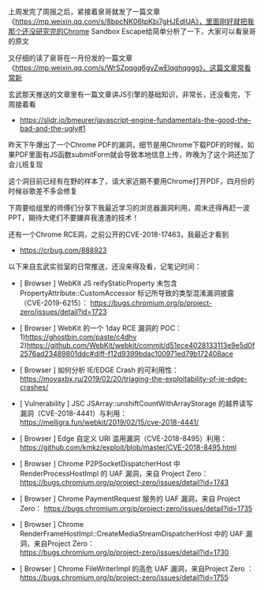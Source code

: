 上周发完了周报之后，紧接着泉哥就发了一篇文章《https://mp.weixin.qq.com/s/8bpcNK06tpKbi7gHJEdlUA》，里面刚好就把我那个还没研究完的Chrome Sandbox Escape给简单分析了一下，大家可以看泉哥的原文

又仔细的读了泉哥在一月份发的一篇文章《https://mp.weixin.qq.com/s/WrSZpqgq6gvZwEIqghqggg》，这篇文章常看常新

玄武那天推送的文章里有一篇文章讲JS引擎的基础知识，非常长，还没看完，下周接着看
- https://slidr.io/bmeurer/javascript-engine-fundamentals-the-good-the-bad-and-the-ugly#1

昨天下午爆出了一个Chrome PDF的漏洞，细节是用Chrome下载PDF的时候，如果PDF里面有JS函数submitForm就会导致本地信息上传，昨晚为了这个洞还加了会儿班复现

这个洞目前已经有在野的样本了，请大家近期不要用Chrome打开PDF，四月份的时候谷歌差不多会修复

下周要给组里的师傅们分享下我最近学习的浏览器漏洞利用，周末还得再赶一波PPT，期待大佬们不要嫌弃我渣渣的技术！

还有一个Chrome RCE洞，之前公开的CVE-2018-17463，我最近才看到
- https://crbug.com/888923

以下来自玄武实验室的日常推送，还没来得及看，记笔记时间：
* [ Browser ]   WebKit JS reifyStaticProperty 未包含 PropertyAttribute::CustomAccessor 标记所导致的类型混淆漏洞披露（CVE-2019-6215）：
https://bugs.chromium.org/p/project-zero/issues/detail?id=1723

* [ Browser ]  WebKit 的一个 1day RCE 漏洞的 POC：
1)https://ghostbin.com/paste/c4dhv 2)https://github.com/WebKit/webkit/commit/d51ece4028133113e9e5d0f2576ad23489801ddc#diff-f12d9399bdac100971ed79b172408ace

* [ Browser ]  如何分析 IE/EDGE Crash 的可利用性：
https://movaxbx.ru/2019/02/20/triaging-the-exploitability-of-ie-edge-crashes/

* [ Vulnerability ]  JSC JSArray::unshiftCountWithArrayStorage 的越界读写漏洞（CVE-2018-4441）与利用： 
https://melligra.fun/webkit/2019/02/15/cve-2018-4441/

* [ Browser ]  Edge 自定义 URI 滥用漏洞（CVE-2018-8495）利用： 
https://github.com/kmkz/exploit/blob/master/CVE-2018-8495.html

* [ Browser ]  Chrome P2PSocketDispatcherHost 中 RenderProcessHostImpl 的 UAF 漏洞，来自 Project Zero：  
https://bugs.chromium.org/p/project-zero/issues/detail?id=1743

* [ Browser ]  Chrome PaymentRequest 服务的 UAF 漏洞，来自 Project Zero：
 https://bugs.chromium.org/p/project-zero/issues/detail?id=1735

* [ Browser ]  Chrome RenderFrameHostImpl::CreateMediaStreamDispatcherHost 中的 UAF 漏洞，来自Project Zero：  
https://bugs.chromium.org/p/project-zero/issues/detail?id=1730

* [ Browser ]  Chrome FileWriterImpl 的高危 UAF 漏洞，来自Project Zero ：
 https://bugs.chromium.org/p/project-zero/issues/detail?id=1755